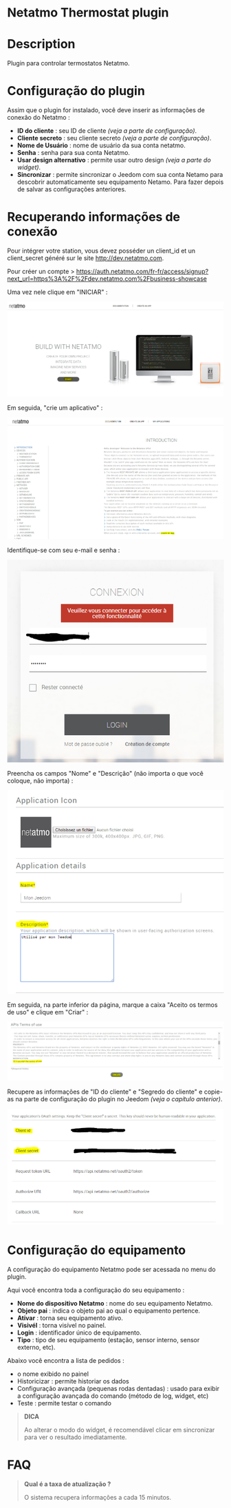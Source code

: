 # Netatmo Thermostat plugin

# Description

Plugin para controlar termostatos Netatmo.

# Configuração do plugin

Assim que o plugin for instalado, você deve inserir as informações de conexão do Netatmo :

-   **ID do cliente** : seu ID de cliente *(veja a parte de configuração)*.
-   **Cliente secreto** : seu cliente secreto *(veja a parte de configuração)*.
-   **Nome de Usuário** : nome de usuário da sua conta netatmo.
-   **Senha** : senha para sua conta Netatmo.
-   **Usar design alternativo** : permite usar outro design *(veja a parte do widget)*.
-   **Sincronizar** : permite sincronizar o Jeedom com sua conta Netamo para descobrir automaticamente seu equipamento Netamo. Para fazer depois de salvar as configurações anteriores.

# Recuperando informações de conexão

Pour intégrer votre station, vous devez posséder un client\_id et un client\_secret généré sur le site <http://dev.netatmo.com>.

Pour créer un compte > https://auth.netatmo.com/fr-fr/access/signup?next_url=https%3A%2F%2Fdev.netatmo.com%2Fbusiness-showcase

Uma vez nele clique em "INICIAR" :

![netatmoWeather10](../images/netatmoWeather10.png)

Em seguida, "crie um aplicativo" :

![netatmoWeather11](../images/netatmoWeather11.png)

Identifique-se com seu e-mail e senha :

![netatmoWeather12](../images/netatmoWeather12.png)

Preencha os campos "Nome" e "Descrição" (não importa o que você coloque, não importa) :

![netatmoWeather13](../images/netatmoWeather13.png)

Em seguida, na parte inferior da página, marque a caixa "Aceito os termos de uso" e clique em "Criar" :

![netatmoWeather14](../images/netatmoWeather14.png)

Recupere as informações de "ID do cliente" e "Segredo do cliente" e copie-as na parte de configuração do plugin no Jeedom *(veja o capítulo anterior)*.

![netatmoWeather15](../images/netatmoWeather15.png)

# Configuração do equipamento

A configuração do equipamento Netatmo pode ser acessada no menu do plugin.

Aqui você encontra toda a configuração do seu equipamento :

-   **Nome do dispositivo Netatmo** : nome do seu equipamento Netatmo.
-   **Objeto pai** : indica o objeto pai ao qual o equipamento pertence.
-   **Ativar** : torna seu equipamento ativo.
-   **Visivél** : torna visível no painel.
-   **Login** : identificador único de equipamento.
-   **Tipo** : tipo de seu equipamento (estação, sensor interno, sensor externo, etc).

Abaixo você encontra a lista de pedidos :

-   o nome exibido no painel
-   Historicizar : permite historiar os dados
-   Configuração avançada (pequenas rodas dentadas) : usado para exibir a configuração avançada do comando (método de log, widget, etc)
-   Teste : permite testar o comando

> **DICA**
>
> Ao alterar o modo do widget, é recomendável clicar em sincronizar para ver o resultado imediatamente.

# FAQ

>**Qual é a taxa de atualização ?**
>
>O sistema recupera informações a cada 15 minutos.
